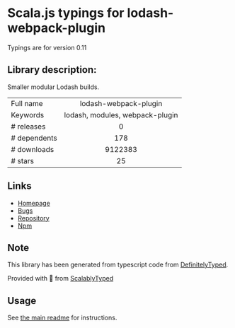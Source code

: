 
# Scala.js typings for lodash-webpack-plugin

Typings are for version 0.11

## Library description:
Smaller modular Lodash builds.

|                    |                 |
| ------------------ | :-------------: |
| Full name          | lodash-webpack-plugin |
| Keywords           | lodash, modules, webpack-plugin |
| # releases         | 0 |
| # dependents       | 178 |
| # downloads        | 9122383 |
| # stars            | 25 |

## Links
- [Homepage](https://github.com/lodash/lodash-webpack-plugin#readme)
- [Bugs](https://github.com/lodash/lodash-webpack-plugin/issues)
- [Repository](https://github.com/lodash/lodash-webpack-plugin)
- [Npm](https://www.npmjs.com/package/lodash-webpack-plugin)
    


## Note
This library has been generated from typescript code from [DefinitelyTyped](https://definitelytyped.org).

Provided with :purple_heart: from [ScalablyTyped](https://github.com/oyvindberg/ScalablyTyped)

## Usage
See [the main readme](../../readme.md) for instructions.


